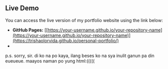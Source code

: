 ## Live Demo

You can access the live version of my portfolio website using the link below:

- **GitHub Pages:** [[https://your-username.github.io/your-repository-name](https://your-username.github.io/your-repository-name)](https://trishaolorvida.github.io/personal-portfolio/)
- 



p.s. sorry, sir. di ko na po kaya, ilang beses ko na sya inulit ganun pa din eueueue. maayos naman po yung html:(((((
